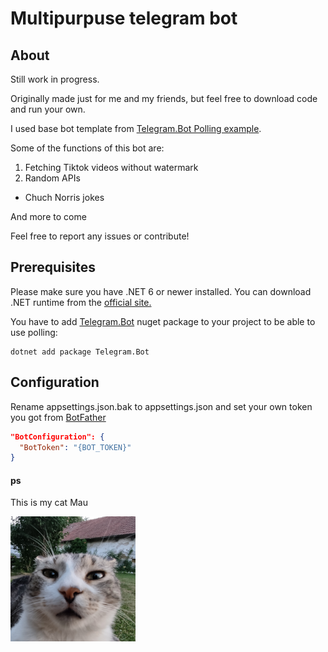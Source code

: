 # Multipurpuse telegram bot

## About

Still work in progress.

Originally made just for me and my friends, but feel free to download code and run your own.

I used base bot template from [Telegram.Bot Polling example](https://github.com/TelegramBots/Telegram.Bot.Examples/tree/master/Telegram.Bot.Examples.Polling).

Some of the functions of this bot are:  
1. Fetching Tiktok videos without watermark  
2.  Random APIs  
  - Chuch Norris jokes

And more to come

Feel free to report any issues or contribute!

## Prerequisites

Please make sure you have .NET 6 or newer installed. You can download .NET runtime from the [official site.](https://dotnet.microsoft.com/download)

You have to add [Telegram.Bot](https://www.nuget.org/packages/Telegram.Bot/) 
nuget package to your project to be able to use polling:

```shell
dotnet add package Telegram.Bot
```

## Configuration

Rename appsettings.json.bak to appsettings.json and set your own token you got from [BotFather](https://telegram.me/BotFather)

```json
"BotConfiguration": {
  "BotToken": "{BOT_TOKEN}"
}
```

#### ps

This is my cat Mau

<img src="Files/mau.jpg" width="200">